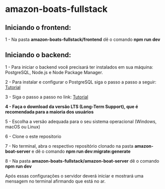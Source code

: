 # amazon-boats-fullstack

## Iniciando o frontend:

1 - Na pasta <b>amazon-boats-fullstack/frontend</b> dê o comando <b>npm run dev</b>

## Iniciando o backend:

<p>1 - Para iniciar o backend você precisará ter instalados em sua máquina: PostgreSQL, Node.js e Node Package Manager.</p>

<p>2 - Para instalar e configurar o PostgreSQL siga o passo a passo a seguir: <a href='https://www.postgresql.org/download/'>Tutorial</a></p>

<p>3 - Siga o passo a passo no link: <a href='https://nodejs.org/en/download/package-manager'>Tutorial<a/></p>
  
<b>4 - Faça o download da versão LTS (Long-Term Support), que é recomendada para a maioria dos usuários</b>
  
<p>5 - Escolha a versão adequada para o seu sistema operacional (Windows, macOS ou Linux)</p>

<p>6 - Clone o este repositorio</p>

<p>7 - No terminal, abra o respectivo repositório clonado na pasta <b>amazon-boat-server</b> e dê o comando <b>npm run dev:migrate:generate</b></p>

<p>8 - Na pasta <b>amazon-boats-fullstack/amazon-boat-server</b> dê o comando <b>npm run dev</b></p>

<p>Após essas configurações o servidor deverá iniciar e mostrará uma mensagem no terminal afirmando que está no ar.</p>
